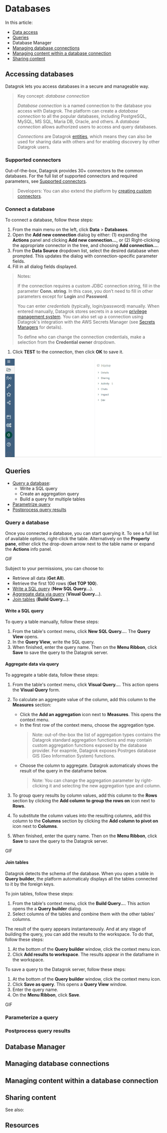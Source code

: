 # Databases

In this article:

* [Data access](databases.md/#accessing-databases)
* [Queries](databases.md/#queries)
* Database Manager
* [Managing database connections](databases.md/#managing-database-connections)
* [Managing content within a database
  connection](databases.md/#managing-file-shares)
* [Sharing content](databases.md/#sharing-content)

## Accessing databases

Datagrok lets you access databases in a secure and manageable way.

> Key concept: _database connection_
>
> _Database connection_ is a named connection to the database you access with
> Datagrok. The platform can create a _database connection_ to all the popular
> databases, including PostgreSQL, MySQL, MS SQL, Maria DB, Oracle, and others.
> A _database connection_ allows authorized users to access and query databases.
>
>_Connections_ are Datagrok [entities](../datagrok/objects.md), which means they
>can also be used for sharing data with others and for enabling discovery by
>other Datagrok users.

### Supported connectors

Out-of-the-box, Datagrok provides 30+ connectors to the common databases. For
the full list of supported connectors and required parameters, see [Supported
connectors]( connectors/supported-connectors.md).

> Developers: You can also extend the platform by [creating custom
> connectors](https://github.com/datagrok-ai/public/tree/master/connectors).

### Connect a database

To connect a database, follow these steps:

1. From the main menu on the left, click **Data** > **Databases**.
1. Open the **Add new connection** dialog by either: (1) expanding the
   **Actions** panel and clicking **Add new connection…**, or (2) Right-clicking
   the appropriate connector in the tree, and choosing **Add connection…**.
1. From the **Data Source** dropdown list, select the desired database when
   prompted. This updates the dialog with connection-specific parameter fields.
1. Fill in all dialog fields displayed.

>Notes:
>
> If the connection requires a custom JDBC connection string, fill in the
> parameter **Conn. string**. In this case, you don’t need to fill in other
> parameters except for **Login** and **Password**.
>
>You can enter _credentials_ (typically, login/password) manually. When entered
>manually, Datagrok stores secrets in a secure [privilege management
>system](/govern/security.md/#credentials). You can also set up a connection
>using Datagrok's integration with the AWS Secrets Manager (see [Secrets
>Managers](/access/data-connection-credentials.md/#secrets-managers) for
>details).
>
>To define who can change the connection credentials, make a selection from the
>**Credential owner** dropdown.

1. Click **TEST** to the connection, then click **OK** to save it.

![Create a connection](database-connection.gif)

## Queries

* [Query a database](databases.md/#query-a-database):
  * Write a SQL query
  * Create an aggregation query
  * Build a query for multiple tables
* [Parametrize query](databases.md/#parameterize-a-query)
* [Postprocess query results](databases.md/#postprocess-query-results)

### Query a database

Once you connected a database, you can start querying it. To see a full list of
available options, right-click the table. Alternatively on the **Property
pane**, either click the drop-down arrow next to the table name or expand the
**Actions** info panel.

GIF

Subject to your permissions, you can choose to:

* Retrieve all data (**Get All**).
* Retrieve the first 100 rows (**Get TOP 100**).
* [Write a SQL query](databases.md/#write-a-sql-query) (**New SQL Query…**).
* [Aggregate data via query](databases.md/#aggregate-data-via-query) (**Visual
  Query…**).
* [Join tables](databases.md/#join-tables) (**Build Query…**).

#### Write a SQL query

To query a table manually, follow these steps:

1. From the table's context menu, click **New SQL Query…**. The **Query View**
   opens.
1. In the **Query View**, write the SQL query.
1. When finished, enter the query name. Then on the **Menu Ribbon**, click
   **Save** to save the query to the Datagrok server.

#### Aggregate data via query

To aggregate a table data, follow these steps:

1. From the table's context menu, click **Visual Query…**. This action opens
   the **Visual Query** form.
1. To calculate an aggregate value of the column, add this column to the
   **Measures** section:

   * Click the **Add an aggregation** icon next to **Measures**. This opens the
     context menu.
   * In the first row of the context menu, choose the aggregation type.
     >Note: out-of-the-box the list of aggregation types contains the Datagrok
     >standard aggregation functions and may contain custom aggregation
     >functions exposed by the database provider. For exapmle, Datagrok exposes
     >Postrges database GIS (Geo Information System) functions.
   * Choose the column to aggregate. Datagrok automaticaly shows the result of
     the query in the dataframe below.
      > Note: You can change the aggregation parameter by right-clicking it and
      > selecting the new aggregation type and column.

1. To group query results by column values, add this column to the **Rows**
   section by clicking the **Add column to group the rows on** icon next to
   **Rows**. <!--You can use more than one column as a key.-->
1. To substitute the column values into the resulting columns, add this column
   to the **Columns** section by clicking the **Add column to pivot on** icon
   next to **Columns**.
1. When finished, enter the query name. Then on the **Menu Ribbon**, click
   **Save** to save the query to the Datagrok server.

GIF

#### Join tables

Datagrok detects the schema of the database. When you open a table in **Query
builder**, the platform automaticaly displays all the tables connected to it by
the foreign keys.

To join tables, follow these steps:

1. From the table's context menu, click the **Build Query…**. This action opens
   the  a **Query builder** dialog.
1. Select columns of the tables and combine them with the other tables'
   columns.

The result of the query appears instantaneously. And at any stage of building
the query, you can add the results to the workspace. To do that, follow these
steps:

1. At the bottom of the **Query builder** window, click the context menu icon.
1. Click **Add results to workspace**. The results appear in the dataframe in
   the workspace.

To save a query to the Datagrok server, follow these steps:

1. At the bottom of the **Query builder** window, click the context menu icon.
1. Click **Save as query**. This opens a **Query View** window.
1. Enter the query name.
1. On the **Menu Ribbon**, click **Save**.

GIF

### Parameterize a query

### Postprocess query results

## Database Manager

## Managing database connections

## Managing content within a database connection

## Sharing content

See also:

## Resources
